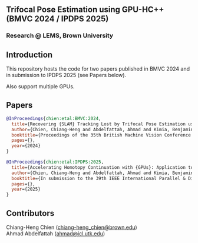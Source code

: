 ## Trifocal Pose Estimation using GPU-HC++ (BMVC 2024 / IPDPS 2025)
### Research @ LEMS, Brown University
## Introduction
This repository hosts the code for two papers published in BMVC 2024 and in submission to IPDPS 2025 (see Papers below). 

Also support multiple GPUs.

## Papers
```BibTeX
@InProceedings{chien:etal:BMVC:2024,
  title={Recovering {SLAM} Tracking Lost by Trifocal Pose Estimation using {GPU-HC++}},
  author={Chien, Chiang-Heng and Abdelfattah, Ahmad and Kimia, Benjamin},
  booktitle={Proceedings of the 35th British Machine Vision Conference (BMVC)},
  pages={},
  year={2024}
}
```
```BibTeX
@InProceedings{chien:etal:IPDPS:2025,
  title={Accelerating Homotopy Continuation with {GPUs}: Application to Trifocal Pose Estimation},
  author={Chien, Chiang-Heng and Abdelfattah, Ahmad and Kimia, Benjamin},
  booktitle={In submission to the 39th IEEE International Parallel & Distributed Processing Symposium (IPDPS)},
  pages={},
  year={2025}
}
```

## Contributors
Chiang-Heng Chien (chiang-heng_chien@brown.edu) <br />
Ahmad Abdelfattah (ahmad@icl.utk.edu)